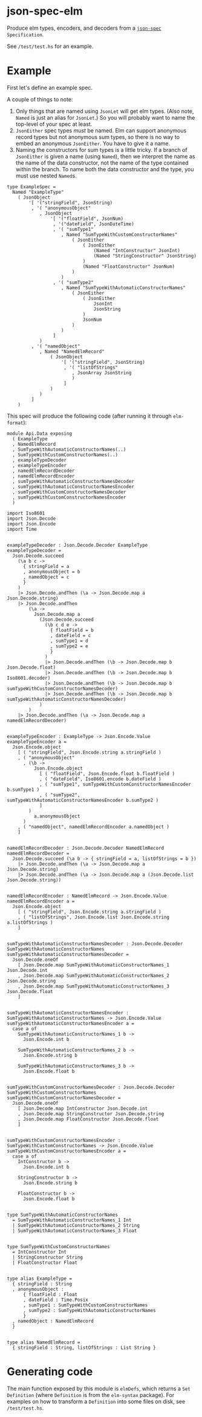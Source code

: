# json-spec-elm

Produce elm types, encoders, and decoders from a
[`json-spec`](https://hackage.haskell.org/package/json-spec) `Specification`.

See `/test/test.hs` for an example.

# Example

First let's define an example spec.

A couple of things to note:

1. Only things that are named using `JsonLet` will get elm types. (Also
   note, `Named` is just an alias for `JsonLet`.) So you will probably
   want to name the top-level of your spec at least.
2. `JsonEither` spec types _must_ be named. Elm can support anonymous
   record types but not anonymous sum types, so there is no way to embed
   an anonymous `JsonEither`. You have to give it a name.
3. Naming the constructors for sum types is a little tricky. If a branch
   of `JsonEither` is given a name (using `Named`), then we interpret
   the name as the name of the data constructor, not the name of the
   type contained within the branch.  To name both the data constructor
   and the type, you must use nested `Named`s.

```
type ExampleSpec =
  Named "ExampleType"
    ( JsonObject
        '[ '("stringField", JsonString)
         , '( "anonymousObject"
            , JsonObject
                '[ '("floatField", JsonNum)
                 , '("dateField", JsonDateTime)
                 , '( "sumType1"
                    , Named "SumTypeWithCustomConstructorNames"
                        ( JsonEither
                            ( JsonEither
                                (Named "IntConstructor" JsonInt)
                                (Named "StringConstructor" JsonString)
                            )
                            (Named "FloatConstructor" JsonNum)
                        )
                    )
                 , '( "sumType2"
                    , Named "SumTypeWithAutomaticConstructorNames"
                        ( JsonEither
                            ( JsonEither
                                JsonInt
                                JsonString
                            )
                            JsonNum
                        )
                    )
                 ]
            )
         , '( "namedObject"
            , Named "NamedElmRecord"
                ( JsonObject
                    '[ '("stringField", JsonString)
                     , '( "listOfStrings"
                        , JsonArray JsonString
                        )
                     ]
                )
            )
         ]
    )
```

This spec will produce the following code (after running it through
`elm-format`):

```
module Api.Data exposing
  ( ExampleType
  , NamedElmRecord
  , SumTypeWithAutomaticConstructorNames(..)
  , SumTypeWithCustomConstructorNames(..)
  , exampleTypeDecoder
  , exampleTypeEncoder
  , namedElmRecordDecoder
  , namedElmRecordEncoder
  , sumTypeWithAutomaticConstructorNamesDecoder
  , sumTypeWithAutomaticConstructorNamesEncoder
  , sumTypeWithCustomConstructorNamesDecoder
  , sumTypeWithCustomConstructorNamesEncoder
  )

import Iso8601
import Json.Decode
import Json.Encode
import Time


exampleTypeDecoder : Json.Decode.Decoder ExampleType
exampleTypeDecoder =
  Json.Decode.succeed
    (\a b c ->
      { stringField = a
      , anonymousObject = b
      , namedObject = c
      }
    )
    |> Json.Decode.andThen (\a -> Json.Decode.map a Json.Decode.string)
    |> Json.Decode.andThen
        (\a ->
          Json.Decode.map a
            (Json.Decode.succeed
              (\b c d e ->
                { floatField = b
                , dateField = c
                , sumType1 = d
                , sumType2 = e
                }
              )
              |> Json.Decode.andThen (\b -> Json.Decode.map b Json.Decode.float)
              |> Json.Decode.andThen (\b -> Json.Decode.map b Iso8601.decoder)
              |> Json.Decode.andThen (\b -> Json.Decode.map b sumTypeWithCustomConstructorNamesDecoder)
              |> Json.Decode.andThen (\b -> Json.Decode.map b sumTypeWithAutomaticConstructorNamesDecoder)
            )
        )
    |> Json.Decode.andThen (\a -> Json.Decode.map a namedElmRecordDecoder)


exampleTypeEncoder : ExampleType -> Json.Encode.Value
exampleTypeEncoder a =
  Json.Encode.object
    [ ( "stringField", Json.Encode.string a.stringField )
    , ( "anonymousObject"
      , (\b ->
          Json.Encode.object
            [ ( "floatField", Json.Encode.float b.floatField )
            , ( "dateField", Iso8601.encode b.dateField )
            , ( "sumType1", sumTypeWithCustomConstructorNamesEncoder b.sumType1 )
            , ( "sumType2", sumTypeWithAutomaticConstructorNamesEncoder b.sumType2 )
            ]
        )
          a.anonymousObject
      )
    , ( "namedObject", namedElmRecordEncoder a.namedObject )
    ]


namedElmRecordDecoder : Json.Decode.Decoder NamedElmRecord
namedElmRecordDecoder =
  Json.Decode.succeed (\a b -> { stringField = a, listOfStrings = b })
    |> Json.Decode.andThen (\a -> Json.Decode.map a Json.Decode.string)
    |> Json.Decode.andThen (\a -> Json.Decode.map a (Json.Decode.list Json.Decode.string))


namedElmRecordEncoder : NamedElmRecord -> Json.Encode.Value
namedElmRecordEncoder a =
  Json.Encode.object
    [ ( "stringField", Json.Encode.string a.stringField )
    , ( "listOfStrings", Json.Encode.list Json.Encode.string a.listOfStrings )
    ]


sumTypeWithAutomaticConstructorNamesDecoder : Json.Decode.Decoder SumTypeWithAutomaticConstructorNames
sumTypeWithAutomaticConstructorNamesDecoder =
  Json.Decode.oneOf
    [ Json.Decode.map SumTypeWithAutomaticConstructorNames_1 Json.Decode.int
    , Json.Decode.map SumTypeWithAutomaticConstructorNames_2 Json.Decode.string
    , Json.Decode.map SumTypeWithAutomaticConstructorNames_3 Json.Decode.float
    ]


sumTypeWithAutomaticConstructorNamesEncoder : SumTypeWithAutomaticConstructorNames -> Json.Encode.Value
sumTypeWithAutomaticConstructorNamesEncoder a =
  case a of
    SumTypeWithAutomaticConstructorNames_1 b ->
      Json.Encode.int b

    SumTypeWithAutomaticConstructorNames_2 b ->
      Json.Encode.string b

    SumTypeWithAutomaticConstructorNames_3 b ->
      Json.Encode.float b


sumTypeWithCustomConstructorNamesDecoder : Json.Decode.Decoder SumTypeWithCustomConstructorNames
sumTypeWithCustomConstructorNamesDecoder =
  Json.Decode.oneOf
    [ Json.Decode.map IntConstructor Json.Decode.int
    , Json.Decode.map StringConstructor Json.Decode.string
    , Json.Decode.map FloatConstructor Json.Decode.float
    ]


sumTypeWithCustomConstructorNamesEncoder : SumTypeWithCustomConstructorNames -> Json.Encode.Value
sumTypeWithCustomConstructorNamesEncoder a =
  case a of
    IntConstructor b ->
      Json.Encode.int b

    StringConstructor b ->
      Json.Encode.string b

    FloatConstructor b ->
      Json.Encode.float b


type SumTypeWithAutomaticConstructorNames
  = SumTypeWithAutomaticConstructorNames_1 Int
  | SumTypeWithAutomaticConstructorNames_2 String
  | SumTypeWithAutomaticConstructorNames_3 Float


type SumTypeWithCustomConstructorNames
  = IntConstructor Int
  | StringConstructor String
  | FloatConstructor Float


type alias ExampleType =
  { stringField : String
  , anonymousObject :
      { floatField : Float
      , dateField : Time.Posix
      , sumType1 : SumTypeWithCustomConstructorNames
      , sumType2 : SumTypeWithAutomaticConstructorNames
      }
  , namedObject : NamedElmRecord
  }


type alias NamedElmRecord =
  { stringField : String, listOfStrings : List String }
```

# Generating code

The main function exposed by this module is `elmDefs`, which returns
a `Set Definition` (where `Definition` is from the `elm-syntax`
package). For examples on how to transform a `Definition` into some
files on disk, see `/test/test.hs`.


